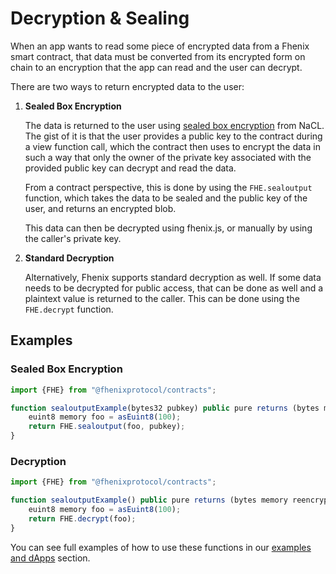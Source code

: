 # Decryption & Sealing

When an app wants to read some piece of encrypted data from a Fhenix smart contract, that data must be converted from its encrypted form on chain to an encryption that the app can read and the user can decrypt.

There are two ways to return encrypted data to the user:

1. **Sealed Box Encryption**

    The data is returned to the user using [sealed box encryption](https://bitbeans.gitbooks.io/libsodium-net/content/public-key\_cryptography/sealed\_boxes.html) from NaCL. The gist of it is that the user provides a public key to the contract during a view function call, which the contract then uses to encrypt the data in such a way that only the owner of the private key associated with the provided public key can decrypt and read the data.

    From a contract perspective, this is done by using the `FHE.sealoutput` function, which takes the data to be sealed and the public key of the user, and returns an encrypted blob.

    This data can then be decrypted using fhenix.js, or manually by using the caller's private key.

2. **Standard Decryption**

    Alternatively, Fhenix supports standard decryption as well. If some data needs to be decrypted for public access, that can be done as well and a plaintext value is returned to the caller.
    This can be done using the `FHE.decrypt` function.

## Examples

### Sealed Box Encryption

```Javascript
import {FHE} from "@fhenixprotocol/contracts";

function sealoutputExample(bytes32 pubkey) public pure returns (bytes memory reencrypted) {
    euint8 memory foo = asEuint8(100);
    return FHE.sealoutput(foo, pubkey);
}
```

### Decryption

```Javascript
import {FHE} from "@fhenixprotocol/contracts";

function sealoutputExample() public pure returns (bytes memory reencrypted) {
    euint8 memory foo = asEuint8(100);
    return FHE.decrypt(foo);
}
```

You can see full examples of how to use these functions in our [examples and dApps](/Examples-fheDapps.md) section.